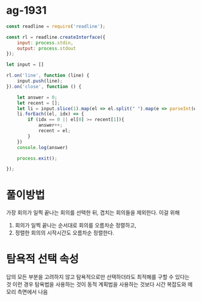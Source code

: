 # ag-1931

```javascript
const readline = require('readline');

const rl = readline.createInterface({
    input: process.stdin,
    output: process.stdout
});

let input = []

rl.on('line', function (line) {
    input.push(line);
}).on('close', function () {

    let answer = 0;
    let recent = [];
    let li = input.slice(1).map(el => el.split(" ").map(e => parseInt(e))).sort((a,b) => a[0]-b[0]).sort((a,b) => a[1] - b[1]);
    li.forEach((el, idx) => {
        if (idx == 0 || el[0] >= recent[1]){
            answer++;
            recent = el;
        }
    })
    console.log(answer)

    process.exit();

});
```

# 풀이방법
가장 회의가 일찍 끝나는 회의를 선택한 뒤, 겹치는 회의들을 제외한다.
이걸 위해 
1. 회의가 일찍 끝나는 순서대로 회의를 오름차순 정렬하고,
2. 정렬한 회의의 시작시간도 오름차순 정렬한다.

# 탐욕적 선택 속성
답의 모든 부분을 고려하지 않고 탐욕적으로만 선택하더라도 최적해를 구할 수 있다는 것
이런 경우 탐욕법을 사용하는 것이 동적 계획법을 사용하는 것보다 시간 복잡도와 메모리 측면에서 나음